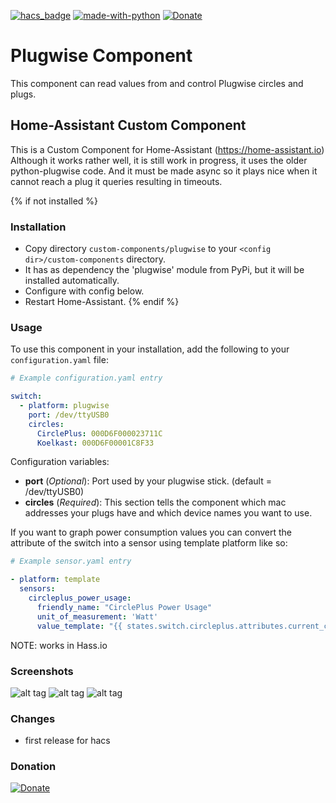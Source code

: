 [![hacs_badge](https://img.shields.io/badge/HACS-Custom-orange.svg)](https://github.com/custom-components/hacs)  [![made-with-python](https://img.shields.io/badge/Made%20with-Python-1f425f.svg)](https://www.python.org/) [![Donate](https://img.shields.io/badge/Donate-PayPal-green.svg)](https://www.paypal.me/cyberjunkynl/)

# Plugwise Component
This component can read values from and control Plugwise circles and plugs.

## Home-Assistant Custom Component
This is a Custom Component for Home-Assistant (https://home-assistant.io)
Although it works rather well, it is still work in progress, it uses the older python-plugwise code.
And it must be made async so it plays nice when it cannot reach a plug it queries resulting in timeouts.

{% if not installed %}
### Installation

- Copy directory `custom-components/plugwise` to your `<config dir>/custom-components` directory.
- It has as dependency the 'plugwise' module from PyPi, but it will be installed automatically.
- Configure with config below.
- Restart Home-Assistant.
{% endif %}

### Usage
To use this component in your installation, add the following to your `configuration.yaml` file:

```yaml
# Example configuration.yaml entry

switch:
  - platform: plugwise
    port: /dev/ttyUSB0
    circles:
      CirclePlus: 000D6F000023711C
      Koelkast: 000D6F00001C8F33
```

Configuration variables:

- **port** (*Optional*): Port used by your plugwise stick. (default = /dev/ttyUSB0)
- **circles** (*Required*): This section tells the component which mac addresses your plugs have and which device names you want to use.

If you want to graph power consumption values you can convert the attribute of the switch into a sensor using template platform like so:


```yaml
# Example sensor.yaml entry

- platform: template
  sensors:
    circleplus_power_usage:
      friendly_name: "CirclePlus Power Usage"
      unit_of_measurement: 'Watt'
      value_template: "{{ states.switch.circleplus.attributes.current_consumption }}"
```
NOTE: works in Hass.io

### Screenshots
![alt tag](https://github.com/cyberjunky/home-assistant-plugwise/blob/master/screenshots/plugwise-switches.png?raw=true "Screenshot Plugwise Switches")
![alt tag](https://github.com/cyberjunky/home-assistant-plugwise/blob/master/screenshots/plugwise-switch.png?raw=true  "Screenshot Plugwise Switch")
![alt tag](https://github.com/cyberjunky/home-assistant-plugwise/blob/master/screenshots/plugwise-graph.png?raw=true  "Screenshot Plugwise Graph")

### Changes
* first release for hacs

### Donation
[![Donate](https://img.shields.io/badge/Donate-PayPal-green.svg)](https://www.paypal.me/cyberjunkynl/)
